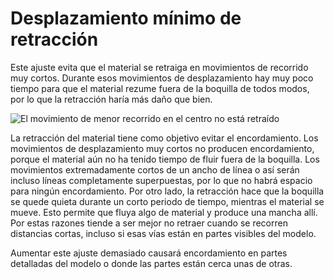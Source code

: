 Desplazamiento mínimo de retracción
====
Este ajuste evita que el material se retraiga en movimientos de recorrido muy cortos. Durante esos movimientos de desplazamiento hay muy poco tiempo para que el material rezume fuera de la boquilla de todos modos, por lo que la retracción haría más daño que bien.

<!--screenshot {
"image_path": "retraction_min_travel.png",
"models": [{"script": "spike_curve.scad"}],
"camera_position": [0, -31, 79],
"structures": ["travels", "helpers", "shell", "infill", "starts"],
"settings": {"retraction_min_travel": 12},
"minimum_layer": 303,
"layer": 550,
"line": 334,
"colours": 64
}-->
![El movimiento de menor recorrido en el centro no está retraído](../images/retraction_min_travel.png)

La retracción del material tiene como objetivo evitar el encordamiento. Los movimientos de desplazamiento muy cortos no producen encordamiento, porque el material aún no ha tenido tiempo de fluir fuera de la boquilla. Los movimientos extremadamente cortos de un ancho de línea o así serán incluso líneas completamente superpuestas, por lo que no habrá espacio para ningún encordamiento. Por otro lado, la retracción hace que la boquilla se quede quieta durante un corto periodo de tiempo, mientras el material se mueve. Esto permite que fluya algo de material y produce una mancha allí. Por estas razones tiende a ser mejor no retraer cuando se recorren distancias cortas, incluso si esas vías están en partes visibles del modelo.

Aumentar este ajuste demasiado causará encordamiento en partes detalladas del modelo o donde las partes están cerca unas de otras.